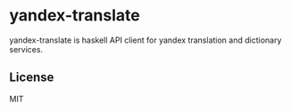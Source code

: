 yandex-translate
================

yandex-translate is haskell API client for yandex translation and dictionary services.

## License
MIT
